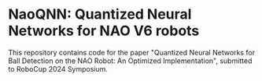 # NaoQNN: Quantized Neural Networks for NAO V6 robots

This repository contains code for the paper "Quantized Neural Networks for Ball Detection on the NAO Robot: An Optimized Implementation", submitted to RoboCup 2024 Symposium.
